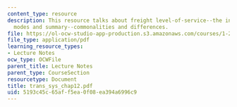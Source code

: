 ```yaml
---
content_type: resource
description: This resource talks about freight level-of-service--the inventory model,
  modes and summary--commonalities and differences.
file: https://ol-ocw-studio-app-production.s3.amazonaws.com/courses/1-221j-transportation-systems-fall-2004/5193c45c65aff5ea0f08ea394a6996c9_trans_sys_chap12.pdf
file_type: application/pdf
learning_resource_types:
- Lecture Notes
ocw_type: OCWFile
parent_title: Lecture Notes
parent_type: CourseSection
resourcetype: Document
title: trans_sys_chap12.pdf
uid: 5193c45c-65af-f5ea-0f08-ea394a6996c9
---
```

